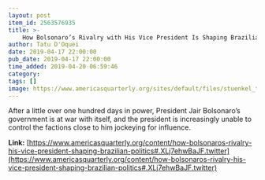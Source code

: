 ```yaml
---
layout: post
item_id: 2563576935
title: >-
    How Bolsonaro’s Rivalry with His Vice President Is Shaping Brazilian Politics
author: Tatu D'Oquei
date: 2019-04-17 22:00:00
pub_date: 2019-04-17 22:00:00
time_added: 2019-04-20 06:59:46
category: 
tags: []
image: https://www.americasquarterly.org/sites/default/files/stuenkel_top_0.jpg
---
```


After a little over one hundred days in power, President Jair Bolsonaro’s government is at war with itself, and the president is increasingly unable to control the factions close to him jockeying for influence.

**Link:** [https://www.americasquarterly.org/content/how-bolsonaros-rivalry-his-vice-president-shaping-brazilian-politics#.XLj7ehwBaJF.twitter](https://www.americasquarterly.org/content/how-bolsonaros-rivalry-his-vice-president-shaping-brazilian-politics#.XLj7ehwBaJF.twitter)

